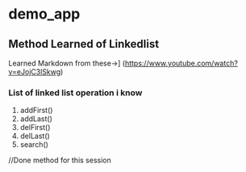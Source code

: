 # demo_app
## **Method Learned of Linkedlist**
Learned Markdown from these->] (https://www.youtube.com/watch?v=eJojC3lSkwg)
###  List of linked list operation i know
 1. addFirst()
 2. addLast()
 3. delFirst()
 4. delLast()
 5. search()



//Done method for this session

